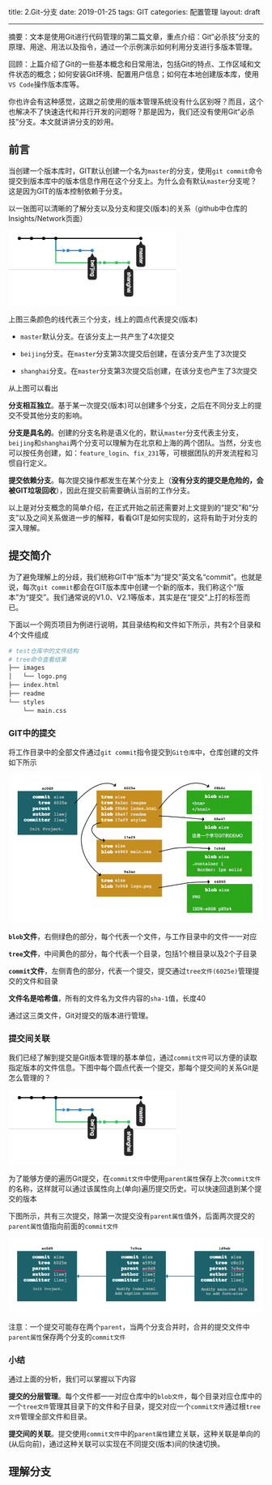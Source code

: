 title: 2.Git-分支
date: 2019-01-25
tags: GIT
categories: 配置管理
layout: draft

------

摘要：文本是使用Git进行代码管理的第二篇文章，重点介绍：Git“必杀技”分支的原理、用途、用法以及指令，通过一个示例演示如何利用分支进行多版本管理。

<!-- more -->

回顾：上篇介绍了Git的一些基本概念和日常用法，包括Git的特点、工作区域和文件状态的概念；如何安装Git环境、配置用户信息；如何在本地创建版本库，使用`VS Code`操作版本库等。

你也许会有这种感觉，这跟之前使用的版本管理系统没有什么区别呀？而且，这个也解决不了快速迭代和并行开发的问题呀？那是因为，我们还没有使用Git“必杀技”分支。本文就讲讲分支的妙用。

## 前言

当创建一个版本库时，GIT默认创建一个名为`master`的分支，使用`git commit`命令提交到版本库中的版本信息作用在这个分支上。为什么会有默认`master`分支呢？这是因为GIT的版本控制依赖于分支。

以一张图可以清晰的了解分支以及分支和提交(版本)的关系（github中仓库的Insights/Network页面）

![github-network](./assets/github-network.png)

上图三条颜色的线代表三个分支，线上的圆点代表提交(版本)

- `master`默认分支。在该分支上一共产生了4次提交

- `beijing`分支。在`master`分支第3次提交后创建，在该分支产生了3次提交

- `shanghai`分支。在`master`分支第3次提交后创建，在该分支也产生了3次提交

从上图可以看出

**分支相互独立**。基于某一次提交(版本)可以创建多个分支，之后在不同分支上的提交不受其他分支的影响。

**分支是具名的**。创建的分支名称是语义化的，默认`master`分支代表主分支，`beijing`和`shanghai`两个分支可以理解为在北京和上海的两个团队。当然，分支也可以按任务创建，如：`feature_login`、`fix_231`等，可根据团队的开发流程和习惯自行定义。

**提交依赖分支**。每次提交操作都发生在某个分支上（**没有分支的提交是危险的，会被GIT垃圾回收**），因此在提交前需要确认当前的工作分支。

以上是对分支概念的简单介绍，在正式开始之前还需要对上文提到的“提交”和“分支”以及之间关系做进一步的解释，看看GIT是如何实现的，这将有助于对分支的深入理解。

## 提交简介

为了避免理解上的分歧，我们统称GIT中“版本”为“提交”英文名“commit”。也就是说，每次`git commit`都会在GIT版本库中创建一个新的版本，我们称这个“版本”为“提交”。我们通常说的V1.0、V2.1等版本，其实是在“提交”上打的标签而已。

下面以一个网页项目为例进行说明，其目录结构和文件如下所示，共有2个目录和4个文件组成

```bash
# test仓库中的文件结构
# tree命令查看结果
├── images
│   └── logo.png
├── index.html
├── readme
└── styles
    └── main.css
```

### GIT中的提交

将工作目录中的全部文件通过`git commit`指令提交到`Git仓库`中，仓库创建的文件如下所示

![blob-tree-commit](./assets/blob-tree-commit.png)

**`blob`文件**，右侧绿色的部分，每个代表一个文件，与工作目录中的文件一一对应

**`tree`文件**，中间黄色的部分，每个代表一个目录，包括1个根目录以及2个子目录

**`commit`文件**，左侧青色的部分，代表一个提交，提交通过`tree文件(6025e)`管理提交的文件和目录

**文件名是哈希值**，所有的文件名为文件内容的`sha-1`值，长度40

通过这三类文件，Git对提交的版本进行管理。

### 提交间关联

我们已经了解到提交是Git版本管理的基本单位，通过`commit文件`可以方便的读取指定版本的文件信息。下图中每个圆点代表一个提交，那每个提交间的关系Git是怎么管理的？

![github-network](./assets/github-network.png)

为了能够方便的遍历Git提交，在`commit文件`中使用`parent属性`保存上次`commit文件`的名称，这样就可以通过该属性向上(单向)遍历提交历史。可以快速回退到某个提交的版本

下图所示，共有三次提交，除第一次提交没有`parent属性`值外，后面两次提交的`parent属性`值指向前面的`commit文件`

![提交关联](./assets/commits-and-parents.png)

注意：一个提交可能存在两个`parent`，当两个分支合并时，合并的提交文件中`parent属性`保存两个分支的`commit文件`

### 小结

通过上面的分析，我们可以掌握以下内容

**提交的分层管理**。每个文件都一一对应仓库中的`blob文件`，每个目录对应仓库中的一个`tree文件`管理其目录下的文件和子目录，提交对应一个`commit文件`通过根`tree文件`管理全部文件和目录。

**提交间的关联**。提交使用`commit文件`中的`parent属性`建立关联，这种关联是单向的(从后向前)，通过这种关联可以实现在不同提交(版本)间的快速切换。

## 理解分支



